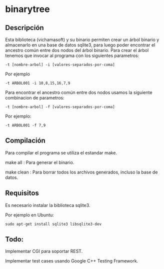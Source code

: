 # binarytree

## Descripción
Esta biblioteca (vichamasoft) y su binario permiten crear un árbol binario y almacenarlo en una base de datos sqlite3, para luego poder encontrar el ancestro común entre dos nodos del árbol binario.
Para crear el árbol  tenemos que invocar al programa con los siguientes parametros:


```
-t [nombre-arbol] -i [valores-separados-por-coma]
```

Por ejemplo 

```
-t ARBOL001 -i 10,8,15,16,7,9
```

Para encontrar el ancestro común entre dos nodos usamos la siguiente combinacion de parametros:

```
-t [nombre-arbol] -f [valores-separados-por-coma]
```

Por ejemplo:

```
-t ARBOL001 -f 7,9
```

## Compilación

Para compilar el programa se utiliza el estandar make.

make all : Para generar el binario.

make clean : Para borrar todos los archivos generados, incluso la base de datos.


## Requisitos

Es necesario instalar la biblioteca sqlite3.

Por ejemplo en Ubuntu:

```
sudo apt-get install sqlite3 libsqlite3-dev
```

## Todo:

Implementar CGI para soportar REST.

Implementar test cases usando Google C++ Testing Framework.
